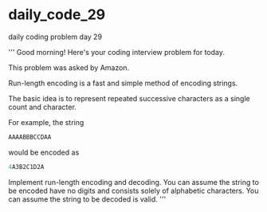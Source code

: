 # daily_code_29
daily coding problem day 29

'''
Good morning! Here's your coding interview problem for today.

This problem was asked by Amazon.

Run-length encoding is a fast and simple method of encoding strings.

The basic idea is to represent repeated successive characters as a single count and character. 

For example, the string 

```python
AAAABBBCCDAA 
```
    
would be encoded as 
    
 ```ruby
 4A3B2C1D2A
 ```

Implement run-length encoding and decoding. 
You can assume the string to be encoded have no digits and consists solely of alphabetic characters.
You can assume the string to be decoded is valid.
'''
